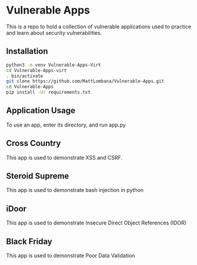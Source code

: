# Vulnerable Apps

This is a repo to hold a collection of vulnerable applications used to practice and learn about
security vulnerabilities.


## Installation

```sh
python3 -m venv Vulnerable-Apps-Virt
cd Vulnerable-Apps-virt
. bin/activate
git clone https://github.com/MattLombana/Vulnerable-Apps.git
cd Vulnerable-Apps
pip install -Ur requirements.txt
```

## Application Usage

To use an app, enter its directory, and run app.py

## Cross Country

This app is used to demonstrate XSS and CSRF.

## Steroid Supreme

This app is used to demonstrate bash injection in python

## iDoor

This app is used to demonstrate Insecure Direct Object References (IDOR)

## Black Friday

This app is used to demonstrate Poor Data Validation
